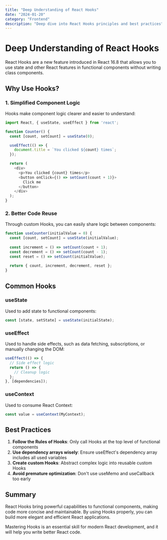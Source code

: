 ```yaml
---
title: "Deep Understanding of React Hooks"
date: "2024-01-20"
category: "Frontend"
description: "Deep dive into React Hooks principles and best practices"
---
```


# Deep Understanding of React Hooks

React Hooks are a new feature introduced in React 16.8 that allows you to use state and other React features in functional components without writing class components.

## Why Use Hooks?

### 1. Simplified Component Logic
Hooks make component logic clearer and easier to understand:

```javascript
import React, { useState, useEffect } from 'react';

function Counter() {
  const [count, setCount] = useState(0);

  useEffect(() => {
    document.title = `You clicked ${count} times`;
  });

  return (
    <div>
      <p>You clicked {count} times</p>
      <button onClick={() => setCount(count + 1)}>
        Click me
      </button>
    </div>
  );
}
```

### 2. Better Code Reuse
Through custom Hooks, you can easily share logic between components:

```javascript
function useCounter(initialValue = 0) {
  const [count, setCount] = useState(initialValue);
  
  const increment = () => setCount(count + 1);
  const decrement = () => setCount(count - 1);
  const reset = () => setCount(initialValue);
  
  return { count, increment, decrement, reset };
}
```

## Common Hooks

### useState
Used to add state to functional components:

```javascript
const [state, setState] = useState(initialState);
```

### useEffect
Used to handle side effects, such as data fetching, subscriptions, or manually changing the DOM:

```javascript
useEffect(() => {
  // Side effect logic
  return () => {
    // Cleanup logic
  };
}, [dependencies]);
```

### useContext
Used to consume React Context:

```javascript
const value = useContext(MyContext);
```

## Best Practices

1. **Follow the Rules of Hooks**: Only call Hooks at the top level of functional components
2. **Use dependency arrays wisely**: Ensure useEffect's dependency array includes all used variables
3. **Create custom Hooks**: Abstract complex logic into reusable custom Hooks
4. **Avoid premature optimization**: Don't use useMemo and useCallback too early

## Summary

React Hooks bring powerful capabilities to functional components, making code more concise and maintainable. By using Hooks properly, you can build more elegant and efficient React applications.

Mastering Hooks is an essential skill for modern React development, and it will help you write better React code.